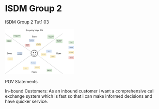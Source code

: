 # ISDM Group 2
ISDM Group 2 Tut1 03

<img src="Empathy Map_RM.png" width="45%">

POV Statements 

In-bound Customers: As an inbound customer i want a comprehensive call exchange system which is fast so that i can make informed decisions and have quicker service. 
